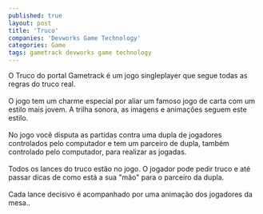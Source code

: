 ```yaml
---
published: true
layout: post
title: 'Truco'
companies: 'Devworks Game Technology'
categories: Game
tags: gametrack devworks game technology
---
```

O Truco do portal Gametrack &eacute; um jogo singleplayer que segue todas as regras do truco real.<br /><br />O jogo tem um charme especial por aliar um famoso jogo de carta com um estilo mais jovem. A trilha sonora, as imagens e anima&ccedil;&otilde;es seguem este estilo.<br /><br />No jogo voc&ecirc; disputa as partidas contra uma dupla de jogadores controlados pelo computador e tem um parceiro de dupla, tamb&eacute;m controlado pelo computador, para realizar as jogadas.<br /><br />Todos os lances do truco est&atilde;o no jogo. O jogador pode pedir truco e at&eacute; passar dicas de como est&aacute; a sua &quot;m&atilde;o&quot; para o parceiro da dupla.<br /><br />Cada lance decisivo &eacute; acompanhado por uma anima&ccedil;&atilde;o dos jogadores da mesa..